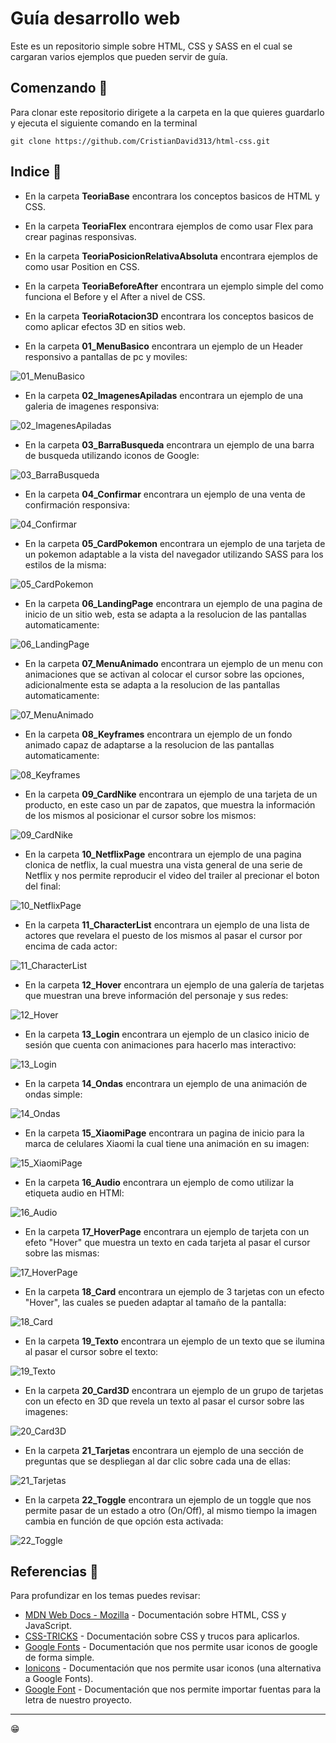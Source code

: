 # Guía desarrollo web

Este es un repositorio simple sobre HTML, CSS y SASS en el cual se cargaran varios ejemplos que pueden servir de guía.

## Comenzando 🚀

Para clonar este repositorio dirigete a la carpeta en la que quieres guardarlo y ejecuta el siguiente comando en la terminal

```
git clone https://github.com/CristianDavid313/html-css.git
```

## Indice 📢

* En la carpeta **TeoriaBase** encontrara los conceptos basicos de HTML y CSS.

* En la carpeta **TeoriaFlex** encontrara ejemplos de como usar Flex para crear paginas responsivas.

* En la carpeta **TeoriaPosicionRelativaAbsoluta** encontrara ejemplos de como usar Position en CSS.

* En la carpeta **TeoriaBeforeAfter** encontrara un ejemplo simple del como funciona el Before y el After a nivel de CSS.

* En la carpeta **TeoriaRotacion3D** encontrara los conceptos basicos de como aplicar efectos 3D en sitios web.

* En la carpeta **01_MenuBasico** encontrara un ejemplo de un Header responsivo a pantallas de pc y moviles:

![01_MenuBasico](https://github.com/CristianDavid313/html-css/blob/main/Capturas/01_MenuBasico.png)

* En la carpeta **02_ImagenesApiladas** encontrara un ejemplo de una galeria de imagenes responsiva:

![02_ImagenesApiladas](https://github.com/CristianDavid313/html-css/blob/main/Capturas/02_ImagenesApiladas.png)

* En la carpeta **03_BarraBusqueda** encontrara un ejemplo de una barra de busqueda utilizando iconos de Google:

![03_BarraBusqueda](https://github.com/CristianDavid313/html-css/blob/main/Capturas/03_BarraBusqueda.png)

* En la carpeta **04_Confirmar** encontrara un ejemplo de una venta de confirmación responsiva:

![04_Confirmar](https://github.com/CristianDavid313/html-css/blob/main/Capturas/04_Confirmar.png)

* En la carpeta **05_CardPokemon** encontrara un ejemplo de una tarjeta de un pokemon adaptable a la vista del navegador utilizando SASS para los estilos de la misma:

![05_CardPokemon](https://github.com/CristianDavid313/html-css/blob/main/Capturas/05_CardPokemon.png)

* En la carpeta **06_LandingPage** encontrara un ejemplo de una pagina de inicio de un sitio web, esta se adapta a la resolucion de las pantallas automaticamente:

![06_LandingPage](https://github.com/CristianDavid313/html-css/blob/main/Capturas/06_LandingPage.png)

* En la carpeta **07_MenuAnimado** encontrara un ejemplo de un menu con animaciones que se activan al colocar el cursor sobre las opciones, adicionalmente esta se adapta a la resolucion de las pantallas automaticamente:

![07_MenuAnimado](https://github.com/CristianDavid313/html-css/blob/main/Capturas/07_MenuAnimado.png)

* En la carpeta **08_Keyframes** encontrara un ejemplo de un fondo animado capaz de adaptarse a la resolucion de las pantallas automaticamente:

![08_Keyframes](https://github.com/CristianDavid313/html-css/blob/main/Capturas/08_Keyframes.png)

* En la carpeta **09_CardNike** encontrara un ejemplo de una tarjeta de un producto, en este caso un par de zapatos, que muestra la información de los mismos al posicionar el cursor sobre los mismos:

![09_CardNike](https://github.com/CristianDavid313/html-css/blob/main/Capturas/09_CardNike.png)

* En la carpeta **10_NetflixPage** encontrara un ejemplo de una pagina clonica de netflix, la cual muestra una vista general de una serie de Netflix y nos permite reproducir el video del trailer al precionar el boton del final:

![10_NetflixPage](https://github.com/CristianDavid313/html-css/blob/main/Capturas/10_NetflixPage.png)

* En la carpeta **11_CharacterList** encontrara un ejemplo de una lista de actores que revelara el puesto de los mismos al pasar el cursor por encima de cada actor:

![11_CharacterList](https://github.com/CristianDavid313/html-css/blob/main/Capturas/11_CharacterList.png)

* En la carpeta **12_Hover** encontrara un ejemplo de una galería de tarjetas que muestran una breve información del personaje y sus redes:

![12_Hover](https://github.com/CristianDavid313/html-css/blob/main/Capturas/12_Hover.png)

* En la carpeta **13_Login** encontrara un ejemplo de un clasico inicio de sesión que cuenta con animaciones para hacerlo mas interactivo:

![13_Login](https://github.com/CristianDavid313/html-css/blob/main/Capturas/13_Login.png)

* En la carpeta **14_Ondas** encontrara un ejemplo de una animación de ondas simple:

![14_Ondas](https://github.com/CristianDavid313/html-css/blob/main/Capturas/14_Ondas.png)

* En la carpeta **15_XiaomiPage** encontrara un pagina de inicio para la marca de celulares Xiaomi la cual tiene una animación en su imagen:

![15_XiaomiPage](https://github.com/CristianDavid313/html-css/blob/main/Capturas/15_XiaomiPage.png)

* En la carpeta **16_Audio** encontrara un ejemplo de como utilizar la etiqueta audio en HTMl:

![16_Audio](https://github.com/CristianDavid313/html-css/blob/main/Capturas/16_Audio.png)

* En la carpeta **17_HoverPage** encontrara un ejemplo de tarjeta con un efeto "Hover" que muestra un texto en cada tarjeta al pasar el cursor sobre las mismas:

![17_HoverPage](https://github.com/CristianDavid313/html-css/blob/main/Capturas/17_HoverPage.png)

* En la carpeta **18_Card** encontrara un ejemplo de 3 tarjetas con un efecto "Hover", las cuales se pueden adaptar al tamaño de la pantalla:

![18_Card](https://github.com/CristianDavid313/html-css/blob/main/Capturas/18_Card.png)

* En la carpeta **19_Texto** encontrara un ejemplo de un texto que se ilumina al pasar el cursor sobre el texto:

![19_Texto](https://github.com/CristianDavid313/html-css/blob/main/Capturas/19_Texto.png)

* En la carpeta **20_Card3D** encontrara un ejemplo de un grupo de tarjetas con un efecto en 3D que revela un texto al pasar el cursor sobre las imagenes:

![20_Card3D](https://github.com/CristianDavid313/html-css/blob/main/Capturas/20_Card3D.png)

* En la carpeta **21_Tarjetas** encontrara un ejemplo de una sección de preguntas que se despliegan al dar clic sobre cada una de ellas:

![21_Tarjetas](https://github.com/CristianDavid313/html-css/blob/main/Capturas/21_Tarjetas.png)

* En la carpeta **22_Toggle** encontrara un ejemplo de un toggle que nos permite pasar de un estado a otro (On/Off), al mismo tiempo la imagen cambia en función de que opción esta activada:

![22_Toggle](https://github.com/CristianDavid313/html-css/blob/main/Capturas/22_Toggle.png)

## Referencias 🔧

Para profundizar en los temas puedes revisar:

* [MDN Web Docs - Mozilla](https://developer.mozilla.org/es/) - Documentación sobre HTML, CSS y JavaScript.
* [CSS-TRICKS](https://css-tricks.com/guides/) - Documentación sobre CSS y trucos para aplicarlos.
* [Google Fonts](https://developers.google.com/fonts/docs/material_icons?hl=es-419) - Documentación que nos permite usar iconos de google de forma simple.
* [Ionicons](https://ionic.io/ionicons/usage) - Documentación que nos permite usar iconos (una alternativa a Google Fonts).
* [Google Font](https://fonts.google.com/?query=poppins) - Documentación que nos permite importar fuentas para la letra de nuestro proyecto.

---
😁